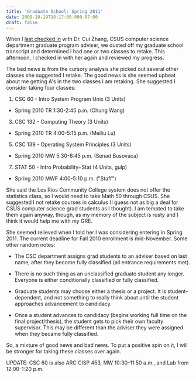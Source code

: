 ```yaml
---
title: 'Graduate School: Spring 2011'
date: 2009-10-19T16:17:00.000-07:00
draft: false
---
```


When I [last checked in](http://schultkl.blogspot.com/2008/07/second-grad-school-hurdle-or-theres.html) with Dr. Cui Zhang, CSUS computer science department graduate program adviser, we dusted off my graduate school transcript and determined I had one or two classes to retake. This afternoon, I checked in with her again and reviewed my progress.  
  
The bad news is from the cursory analysis she picked out several other classes she suggested I retake. The good news is she seemed upbeat about me getting A's in the two classes I am retaking. She suggested I consider taking four classes:  

1.  CSC 60 - Intro System Program Unix (3 Units)  
      
    

*   Spring 2010 TR 1:30-2:45 p.m. (Chung Wang)  
      
    

3.  CSC 132 - Computing Theory (3 Units)  
      
    

*   Spring 2010 TR 4:00-5:15 p.m. (Meiliu Lu)  
      
    

5.  CSC 139 - Operating System Principles (3 Units)  
      
    

*   Spring 2010 MW 5:30-6:45 p.m. (Senad Busovaca)  
      
    

7.  STAT 50 - Intro Probability+Stat (4 Units, gulp)  
      
    

*   Spring 2010 MWF 4:00-5:10 p.m. ("Staff")  
    

She said the Los Rios Community College system does not offer the statistics class, so I would need to take Math 50 through CSUS. She suggested I not retake courses in calculus (I guess not as big a deal for CSUS computer science grad students as I thought). I am tempted to take them again anyway, though, as my memory of the subject is rusty and I think it would help me with my GRE.  
  
She seemed relieved when I told her I was considering entering in Spring 2011. The current deadline for Fall 2010 enrollment is mid-November. Some other random notes:  

*   The CSC department assigns grad students to an adviser based on last name, after they become fully classified (all entrance requirements met).  
      
    
*   There is no such thing as an unclassified graduate student any longer. Everyone is either conditionally classified or fully classified.  
      
    
*   Graduate students may choose either a thesis or a project. It is student-dependent, and not something to really think about until the student approaches advancement to candidacy.  
      
    
*   Once a student advances to candidacy (begins working full time on the final project/thesis), the student gets to pick their own faculty supervisor. This may be different than the adviser they were assigned when they became fully classified.  
    

So, a mixture of good news and bad news. To put a positive spin on it, I will be stronger for taking these classes over again.  
  
UPDATE: CSC 60 is also ARC CISP 453, MW 10:30-11:50 a.m., and Lab from 12:00-1:20 p.m.